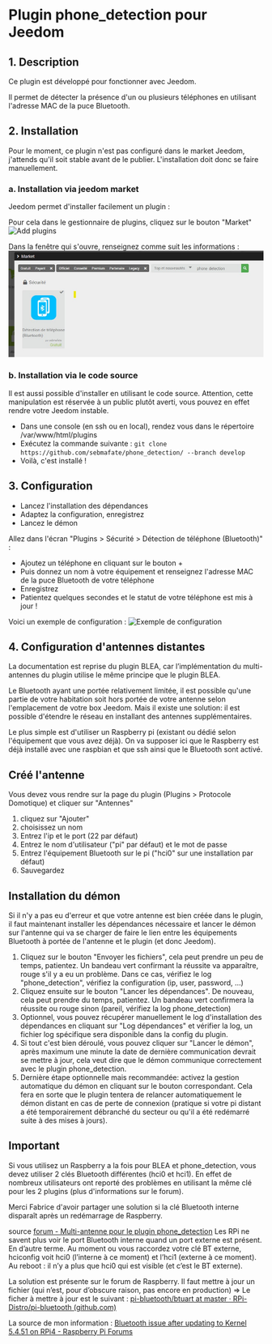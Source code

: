 # Plugin phone_detection pour Jeedom

## 1. Description

Ce plugin est développé pour fonctionner avec Jeedom.

Il permet de détecter la présence d'un ou plusieurs téléphones en utilisant l'adresse MAC de la puce Bluetooth.

## 2. Installation

Pour le moment, ce plugin n'est pas configuré dans le market Jeedom, j'attends qu'il soit stable avant de le publier. L'installation doit donc se faire manuellement.

### a. Installation via jeedom market

Jeedom permet d'installer facilement un plugin :

Pour cela dans le gestionnaire de plugins, cliquez sur le bouton "Market"
![Add plugins](images/add_plugin.png)

Dans la fenêtre qui s'ouvre, renseignez comme suit les informations :
![](images/add_plugin_github.jpg)

### b. Installation via le code source

Il est aussi possible d'installer en utilisant le code source. Attention, cette manipulation est réservée à un public plutôt averti, vous pouvez en effet rendre votre Jeedom instable.

- Dans une console (en ssh ou en local), rendez vous dans le répertoire /var/www/html/plugins
- Exécutez la commande suivante : `git clone https://github.com/sebmafate/phone_detection/ --branch develop`
- Voilà, c'est installé !

## 3. Configuration

- Lancez l'installation des dépendances
- Adaptez la configuration, enregistrez
- Lancez le démon

Allez dans l'écran "Plugins > Sécurité > Détection de téléphone (Bluetooth)" :

- Ajoutez un téléphone en cliquant sur le bouton +
- Puis donnez un nom à votre équipement et renseignez l'adresse MAC de la puce Bluetooth de votre téléphone
- Enregistrez
- Patientez quelques secondes et le statut de votre téléphone est mis à jour !

Voici un exemple de configuration :
![Exemple de configuration](images/example_config.png)

## 4. Configuration d'antennes distantes

La documentation est reprise du plugin BLEA, car l’implémentation du multi-antennes du plugin utilise le même principe que le plugin BLEA.

Le Bluetooth ayant une portée relativement limitée, il est possible qu'une partie de votre habitation soit hors portée de votre antenne selon l'emplacement de votre box Jeedom.
Mais il existe une solution: il est possible d'étendre le réseau en installant des antennes supplémentaires.

Le plus simple est d'utiliser un Raspberry pi (existant ou dédié selon l'équipement que vous avez déjà). On va supposer ici que le Raspberry est déjà installé avec une raspbian et que ssh ainsi que le Bluetooth sont activé.

## Créé l'antenne

Vous devez vous rendre sur la page du plugin (Plugins > Protocole Domotique) et cliquer sur "Antennes"

1) cliquez sur "Ajouter"
2) choisissez un nom
3) Entrez l'ip et le port (22 par défaut)
4) Entrez le nom d'utilisateur ("pi" par défaut) et le mot de passe
5) Entrez l'équipement Bluetooth sur le pi ("hci0" sur une installation par défaut)
6) Sauvegardez

## Installation du démon

Si il n'y a pas eu d'erreur et que votre antenne est bien créée dans le plugin, il faut maintenant installer les dépendances nécessaire et lancer le démon sur l'antenne qui va se charger de faire le lien entre les équipements Bluetooth à portée de l'antenne et le plugin (et donc Jeedom).

1) Cliquez sur le bouton "Envoyer les fichiers", cela peut prendre un peu de temps, patientez. Un bandeau vert confirmant la réussite va apparaître, rouge s'il y a eu un problème. Dans ce cas, vérifiez le log "phone_detection", vérifiez la configuration (ip, user, password, ...)
2) Cliquez ensuite sur le bouton "Lancer les dépendances". De nouveau, cela peut prendre du temps, patientez. Un bandeau vert confirmera la réussite ou rouge sinon (pareil, vérifiez la log phone_detection)
3) Optionnel, vous pouvez récupérer manuellement le log d'installation des dépendances en cliquant sur "Log dépendances" et vérifier la log, un fichier log spécifique sera disponible dans la config du plugin.
4) Si tout c'est bien déroulé, vous pouvez cliquer sur "Lancer le démon", après maximum une minute la date de dernière communication devrait se mettre à jour, cela veut dire que le démon communique correctement avec le plugin phone_detection.
5) Dernière étape optionnelle mais recommandée: activez la gestion automatique du démon en cliquant sur le bouton correspondant. Cela fera en sorte que le plugin tentera de relancer automatiquement le démon distant en cas de perte de connexion (pratique si votre pi distant a été temporairement débranché du secteur ou qu'il a été redémarré suite à des mises à jours).

## Important

Si vous utilisez un Raspberry a la fois pour BLEA et phone_detection, vous devez utiliser 2 clés Bluetooth différentes (hci0 et hci1). En effet de nombreux utilisateurs ont reporté des problèmes en utilisant la même clé pour les 2 plugins (plus d'informations sur le forum).

Merci Fabrice d'avoir partager une solution si la clé Bluetooth interne disparaît après un redémarrage de Raspberry.

source [forum - Multi-antenne pour le plugin phone_detection](https://community.jeedom.com/t/multi-antenne-pour-le-plugin-phone-detection/48841/34)
Les RPi ne savent plus voir le port Bluetooth interne quand un port externe est présent.
En d’autre terme. Au moment ou vous raccordez votre clé BT externe, hciconfig voit hci0 (l’interne à ce moment) et l’hci1 (externe à ce moment).
Au reboot : il n’y a plus que hci0 qui est visible (et c’est le BT externe).

La solution est présente sur le forum de Raspberry. Il faut mettre à jour un fichier (qui n’est, pour d’obscure raison, pas encore en production)
=> Le ficher à mettre à jour est le suivant :
[pi-bluetooth/btuart at master · RPi-Distro/pi-bluetooth (github.com)](https://github.com/RPi-Distro/pi-bluetooth/blob/master/usr/bin/btuart)

La source de mon information : [Bluetooth issue after updating to Kernel 5.4.51 on RPi4 - Raspberry Pi Forums](https://www.raspberrypi.org/forums/viewtopic.php?f=28&t=282948)
